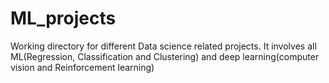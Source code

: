 # ML_projects
Working directory for different Data science related projects. 
It involves all ML(Regression, Classification and Clustering) and deep learning(computer vision and Reinforcement learning)
